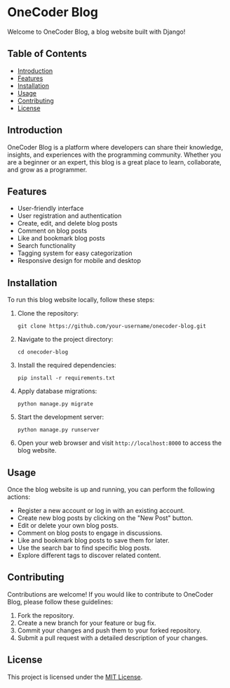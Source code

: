 # OneCoder Blog

Welcome to OneCoder Blog, a blog website built with Django!

## Table of Contents
- [Introduction](#introduction)
- [Features](#features)
- [Installation](#installation)
- [Usage](#usage)
- [Contributing](#contributing)
- [License](#license)

## Introduction
OneCoder Blog is a platform where developers can share their knowledge, insights, and experiences with the programming community. Whether you are a beginner or an expert, this blog is a great place to learn, collaborate, and grow as a programmer.

## Features
- User-friendly interface
- User registration and authentication
- Create, edit, and delete blog posts
- Comment on blog posts
- Like and bookmark blog posts
- Search functionality
- Tagging system for easy categorization
- Responsive design for mobile and desktop

## Installation
To run this blog website locally, follow these steps:

1. Clone the repository:
    ```
    git clone https://github.com/your-username/onecoder-blog.git
    ```

2. Navigate to the project directory:
    ```
    cd onecoder-blog
    ```

3. Install the required dependencies:
    ```
    pip install -r requirements.txt
    ```

4. Apply database migrations:
    ```
    python manage.py migrate
    ```

5. Start the development server:
    ```
    python manage.py runserver
    ```

6. Open your web browser and visit `http://localhost:8000` to access the blog website.

## Usage
Once the blog website is up and running, you can perform the following actions:

- Register a new account or log in with an existing account.
- Create new blog posts by clicking on the "New Post" button.
- Edit or delete your own blog posts.
- Comment on blog posts to engage in discussions.
- Like and bookmark blog posts to save them for later.
- Use the search bar to find specific blog posts.
- Explore different tags to discover related content.

## Contributing
Contributions are welcome! If you would like to contribute to OneCoder Blog, please follow these guidelines:

1. Fork the repository.
2. Create a new branch for your feature or bug fix.
3. Commit your changes and push them to your forked repository.
4. Submit a pull request with a detailed description of your changes.

## License
This project is licensed under the [MIT License](LICENSE).

